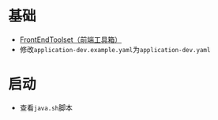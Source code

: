 # 基础

- [FrontEndToolset（前端工具箱）](https://github.com/EightDoor/FrontEndToolset)
- 修改`application-dev.example.yaml`为`application-dev.yaml`
# 启动
- 查看`java.sh`脚本